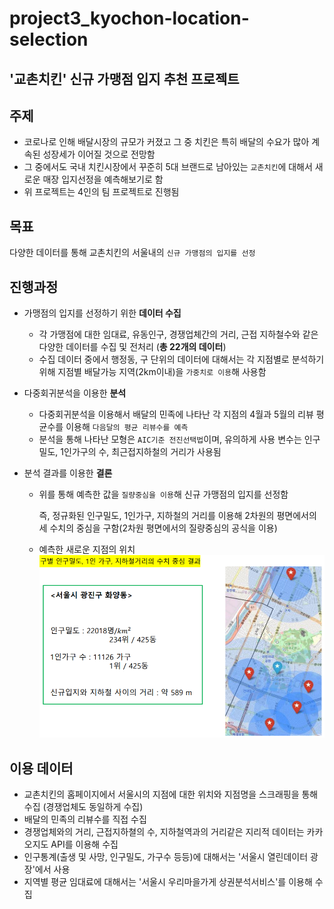 # project3_kyochon-location-selection
## '교촌치킨' 신규 가맹점 입지 추천 프로젝트

## 주제
- 코로나로 인해 배달시장의 규모가 커졌고 그 중 치킨은 특히 배달의 수요가 많아 계속된 성장세가 이어질 것으로 전망함
- 그 중에서도 국내 치킨시장에서 꾸준히 5대 브랜드로 남아있는 `교촌치킨`에 대해서 새로운 매장 입지선정을 예측해보기로 함
- 위 프로젝트는 4인의 팀 프로젝트로 진행됨

## 목표
다양한 데이터를 통해 교촌치킨의 서울내의 `신규 가맹점의 입지를 선정`   


## 진행과정
- 가맹점의 입지를 선정하기 위한 **데이터 수집**
    - 각 가맹점에 대한 임대료, 유동인구, 경쟁업체간의 거리, 근접 지하철수와 같은 다양한 데이터를 수집 및 전처리 (**총 22개의 데이터**)
    - 수집 데이터 중에서 행정동, 구 단위의 데이터에 대해서는 각 지점별로 분석하기 위해 지점별 배달가능 지역(2km이내)을 `가중치로 이용`해 사용함

- 다중회귀분석을 이용한 **분석**
    - 다중회귀분석을 이용해서 배달의 민족에 나타난 각 지점의 4월과 5월의  리뷰 평균수를 이용해  `다음달의 평균 리뷰수를 예측`
    - 분석을 통해 나타난 모형은 `AIC기준 전진선택법`이며, 유의하게 사용 변수는 인구밀도, 1인가구의 수, 최근접지하철의 거리가 사용됨

- 분석 결과를 이용한 **결론**
    - 위를 통해 예측한 값을 `질량중심을 이용`해 신규 가맹점의 입지를 선정함
        
        즉, 정규화된 인구밀도, 1인가구, 지하철의 거리를 이용해 2차원의 평면에서의 세 수치의 중심을 구함(2차원 평면에서의 질량중심의 공식을 이용)
    - 예측한 새로운 지점의 위치
        ![result](./image/result.PNG)   


## 이용 데이터
- 교촌치킨의 홈페이지에서 서울시의 지점에 대한 위치와 지점명을 스크래핑을 통해 수집 (경쟁업체도 동일하게 수집)
- 배달의 민족의 리뷰수를 직접 수집
- 경쟁업체와의 거리, 근접지하쳘의 수, 지하철역과의 거리같은 지리적 데이터는 카카오지도 API를 이용해 수집
- 인구통계(출생 및 사망, 인구밀도, 가구수 등등)에 대해서는 '서울시 열린데이터 광장'에서 사용
- 지역별 평균 임대료에 대해서는 '서울시 우리마을가게 상권분석서비스'를 이용해 수집